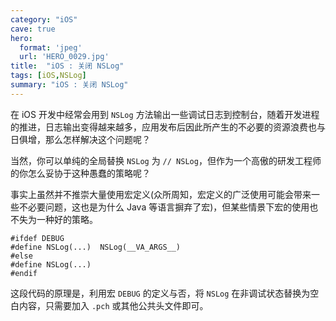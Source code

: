 ```yaml
---
category: "iOS"
cave: true
hero:
  format: 'jpeg'
  url: 'HERO_0029.jpg'
title:  "iOS : 关闭 NSLog"
tags: [iOS,NSLog]
summary: "iOS : 关闭 NSLog"
---
```

在 iOS 开发中经常会用到 `NSLog` 方法输出一些调试日志到控制台，随着开发进程的推进，日志输出变得越来越多，应用发布后因此所产生的不必要的资源浪费也与日俱增，那么怎样解决这个问题呢？

当然，你可以单纯的全局替换 `NSLog` 为 `// NSLog`，但作为一个高傲的研发工程师的你怎么妥协于这种愚蠢的策略呢？

事实上虽然并不推崇大量使用宏定义(众所周知，宏定义的广泛使用可能会带来一些不必要问题，这也是为什么 Java 等语言摒弃了宏)，但某些情景下宏的使用也不失为一种好的策略。

```objc
#ifdef DEBUG
#define NSLog(...)  NSLog(__VA_ARGS__)
#else
#define NSLog(...)
#endif
```


这段代码的原理是，利用宏 `DEBUG` 的定义与否，将 `NSLog` 在非调试状态替换为空白内容，只需要加入 `.pch` 或其他公共头文件即可。





